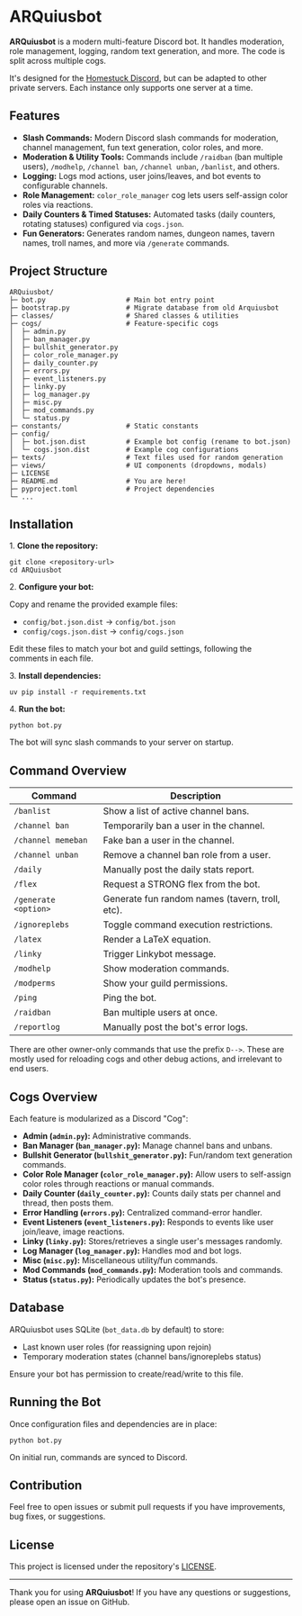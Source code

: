 # ARQuiusbot

**ARQuiusbot** is a modern multi-feature Discord bot. It handles moderation, role management, logging, random text generation, and more. The code is split across multiple cogs.

It's designed for the [Homestuck Discord](https://discord.gg/homestuck), but can be adapted to other private servers. Each instance only supports one server at a time.

## Features

- **Slash Commands:** Modern Discord slash commands for moderation, channel management, fun text generation, color roles, and more.
- **Moderation & Utility Tools:** Commands include `/raidban` (ban multiple users), `/modhelp`, `/channel ban`, `/channel unban`, `/banlist`, and others.
- **Logging:** Logs mod actions, user joins/leaves, and bot events to configurable channels.
- **Role Management:** `color_role_manager` cog lets users self-assign color roles via reactions.
- **Daily Counters & Timed Statuses:** Automated tasks (daily counters, rotating statuses) configured via `cogs.json`.
- **Fun Generators:** Generates random names, dungeon names, tavern names, troll names, and more via `/generate` commands.

## Project Structure

```
ARQuiusbot/
├─ bot.py                    # Main bot entry point
├─ bootstrap.py              # Migrate database from old Arquiusbot
├─ classes/                  # Shared classes & utilities
├─ cogs/                     # Feature-specific cogs
│  ├─ admin.py
│  ├─ ban_manager.py
│  ├─ bullshit_generator.py
│  ├─ color_role_manager.py
│  ├─ daily_counter.py
│  ├─ errors.py
│  ├─ event_listeners.py
│  ├─ linky.py
│  ├─ log_manager.py
│  ├─ misc.py
│  ├─ mod_commands.py
│  └─ status.py
├─ constants/                # Static constants
├─ config/
│  ├─ bot.json.dist          # Example bot config (rename to bot.json)
│  └─ cogs.json.dist         # Example cog configurations
├─ texts/                    # Text files used for random generation
├─ views/                    # UI components (dropdowns, modals)
├─ LICENSE
├─ README.md                 # You are here!
├─ pyproject.toml            # Project dependencies
└─ ...
```

## Installation

1\. **Clone the repository:**

```
git clone <repository-url>
cd ARQuiusbot
```

2\. **Configure your bot:**

Copy and rename the provided example files:

- `config/bot.json.dist` → `config/bot.json`
- `config/cogs.json.dist` → `config/cogs.json`

Edit these files to match your bot and guild settings, following the comments in each file.

3\. **Install dependencies:**

```
uv pip install -r requirements.txt
```

4\. **Run the bot:**

```
python bot.py
```

The bot will sync slash commands to your server on startup.

## Command Overview

| Command              | Description                                     |
|----------------------|-------------------------------------------------|
| `/banlist`           | Show a list of active channel bans.             |
| `/channel ban`       | Temporarily ban a user in the channel.          |
| `/channel memeban`   | Fake ban a user in the channel.                 |
| `/channel unban`     | Remove a channel ban role from a user.          |
| `/daily`             | Manually post the daily stats report.           |
| `/flex`              | Request a STRONG flex from the bot.             |
| `/generate <option>` | Generate fun random names (tavern, troll, etc). |
| `/ignoreplebs`       | Toggle command execution restrictions.          |
| `/latex`             | Render a LaTeX equation.                        |
| `/linky`             | Trigger Linkybot message.                       |
| `/modhelp`           | Show moderation commands.                       |
| `/modperms`          | Show your guild permissions.                    |
| `/ping`              | Ping the bot.                                   |
| `/raidban`           | Ban multiple users at once.                     |
| `/reportlog`         | Manually post the bot's error logs.             |

There are other owner-only commands that use the prefix `D-->`. 
These are mostly used for reloading cogs and other debug actions, and irrelevant to end users.

## Cogs Overview

Each feature is modularized as a Discord "Cog":

- **Admin (`admin.py`):** Administrative commands.
- **Ban Manager (`ban_manager.py`):** Manage channel bans and unbans.
- **Bullshit Generator (`bullshit_generator.py`):** Fun/random text generation commands.
- **Color Role Manager (`color_role_manager.py`):** Allow users to self-assign color roles through reactions or manual commands.
- **Daily Counter (`daily_counter.py`):** Counts daily stats per channel and thread, then posts them.
- **Error Handling (`errors.py`):** Centralized command-error handler.
- **Event Listeners (`event_listeners.py`):** Responds to events like user join/leave, image reactions.
- **Linky (`linky.py`):** Stores/retrieves a single user's messages randomly.
- **Log Manager (`log_manager.py`):** Handles mod and bot logs.
- **Misc (`misc.py`):** Miscellaneous utility/fun commands.
- **Mod Commands (`mod_commands.py`):** Moderation tools and commands.
- **Status (`status.py`):** Periodically updates the bot's presence.

## Database

ARQuiusbot uses SQLite (`bot_data.db` by default) to store:
- Last known user roles (for reassigning upon rejoin)
- Temporary moderation states (channel bans/ignoreplebs status)

Ensure your bot has permission to create/read/write to this file.

## Running the Bot

Once configuration files and dependencies are in place:

```
python bot.py
```

On initial run, commands are synced to Discord.

## Contribution

Feel free to open issues or submit pull requests if you have improvements, bug fixes, or suggestions.

## License

This project is licensed under the repository's [LICENSE](LICENSE).

---

Thank you for using **ARQuiusbot**! If you have any questions or suggestions, please open an issue on GitHub.

